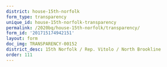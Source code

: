 ```yaml
---
district: house-15th-norfolk
form_type: transparency
unique_id: house-15th-norfolk-transparency
permalink: /2020bq/house-15th-norfolk/transparency/
form_id: '201715174942151'
layout: form
doc_img: TRANSPARENCY-00152
district_desc: 15th Norfolk / Rep. Vitolo / North Brookline
order: 111
---
```

